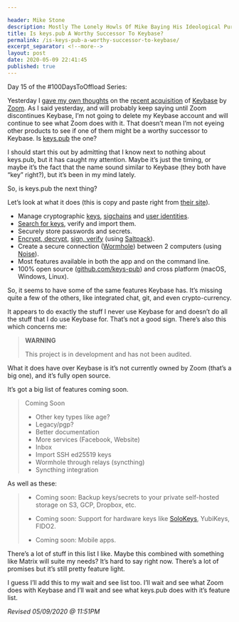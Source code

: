 ```yaml
---

header: Mike Stone
description: Mostly The Lonely Howls Of Mike Baying His Ideological Purity At The Moon
title: Is keys.pub A Worthy Successor To Keybase?
permalink: /is-keys-pub-a-worthy-successor-to-keybase/
excerpt_separator: <!--more-->
layout: post
date: 2020-05-09 22:41:45
published: true
---
```


Day 15 of the #100DaysToOffload Series:

Yesterday I [gave my own thoughts](https://mikestone.me/zoom-bought-keybase) on the [recent acquisition](https://www.marketwatch.com/story/zoom-acquires-keybase-as-it-seeks-to-boost-security-efforts-2020-05-07) of [Keybase](https://keybase.io) by [Zoom](https://zoom.us). As I said yesterday, and will probably keep saying until Zoom discontinues Keybase, I’m not going to delete my Keybase account and will continue to see what Zoom does with it. That doesn’t mean I’m not eyeing other products to see if one of them might be a worthy successor to Keybase. Is [keys.pub](https://keys.pub/) the one?

<!--more-->

I should start this out by admitting that I know next to nothing about keys.pub, but it has caught my attention. Maybe it’s just the timing, or maybe it’s the fact that the name sound similar to Keybase (they both have “key” right?), but it’s been in my mind lately.

So, is keys.pub the next thing?

Let’s look at what it does (this is copy and paste right from [their site](https://keys.pub/#what-is-it)).

* Manage cryptographic [keys](https://keys.pub/docs/specs/keys.html), [sigchains](https://keys.pub/docs/specs/sigchain.html) and [user identities](https://keys.pub/docs/specs/user.html).
* [Search for keys](https://keys.pub/docs/restapi/user.html#get-user-search), verify and import them.
* Securely store passwords and secrets.
* [Encrypt, decrypt](https://keys.pub/docs/cli/encrypt.html), [sign, verify](https://keys.pub/docs/cli/sign.html) (using [Saltpack](https://saltpack.org/)).
* Create a secure connection ([Wormhole](https://keys.pub/docs/specs/wormhole.html)) between 2 computers (using [Noise](https://noiseprotocol.org/)).
* Most features available in both the app and on the command line.
* 100% open source ([github.com/keys-pub](http://github.com/keys-pub)) and cross platform (macOS, Windows, Linux).

So, it seems to have some of the same features Keybase has. It’s missing quite a few of the others, like integrated chat, git, and even crypto-currency. 

It appears to do exactly the stuff I never use Keybase for and doesn’t do all the stuff that I do use Keybase for. That’s not a good sign. There’s also this which concerns me:

> __WARNING__
>
> This project is in development and has not been audited.

What it does have over Keybase is it’s not currently owned by Zoom (that’s a big one), and it’s fully open source.

It’s got a big list of features coming soon.

>Coming Soon
>
>* Other key types like age?
>* Legacy/pgp?
>* Better documentation
>* More services (Facebook, Website)
>* Inbox
>* Import SSH ed25519 keys
>* Wormhole through relays (syncthing)
>* Syncthing integration

As well as these:

> * Coming soon: Backup keys/secrets to your private self-hosted storage on S3, GCP, Dropbox, etc.
>
> * Coming soon: Support for hardware keys like [SoloKeys](https://solokeys.com/), YubiKeys, FIDO2.
>
> * Coming soon: Mobile apps.

There’s a lot of stuff in this list I like. Maybe this combined with something like Matrix will suite my needs? It’s hard to say right now. There’s a lot of promises but it’s still pretty feature light.

I guess I’ll add this to my wait and see list too. I’ll wait and see what Zoom does with Keybase and I’ll wait and see what keys.pub does with it’s feature list. 

_Revised 05/09/2020 @ 11:51PM_